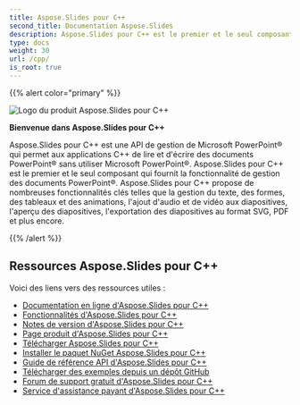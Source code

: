 ```yaml
---
title: Aspose.Slides pour C++
second_title: Documentation Aspose.Slides
description: Aspose.Slides pour C++ est le premier et le seul composant qui fournit la fonctionnalité de gestion des documents PowerPoint®.
type: docs
weight: 30
url: /cpp/
is_root: true
---
```


{{% alert color="primary" %}}

![Logo du produit Aspose.Slides pour C++](home_1.png)

**Bienvenue dans Aspose.Slides pour C++**

Aspose.Slides pour C++ est une API de gestion de Microsoft PowerPoint® qui permet aux applications C++ de lire et d'écrire des documents PowerPoint® sans utiliser Microsoft PowerPoint®. Aspose.Slides pour C++ est le premier et le seul composant qui fournit la fonctionnalité de gestion des documents PowerPoint®. Aspose.Slides pour C++ propose de nombreuses fonctionnalités clés telles que la gestion du texte, des formes, des tableaux et des animations, l'ajout d'audio et de vidéo aux diapositives, l'aperçu des diapositives, l'exportation des diapositives au format SVG, PDF et plus encore.

{{% /alert %}}

## **Ressources Aspose.Slides pour C++**

Voici des liens vers des ressources utiles :

- [Documentation en ligne d'Aspose.Slides pour C++](/slides/cpp/)
- [Fonctionnalités d'Aspose.Slides pour C++](/slides/cpp/features-overview/)
- [Notes de version d'Aspose.Slides pour C++](https://releases.aspose.com/slides/cpp/release-notes/)
- [Page produit d'Aspose.Slides pour C++](https://products.aspose.com/slides/cpp/)
- [Télécharger Aspose.Slides pour C++](https://releases.aspose.com/slides/cpp/)
- [Installer le paquet NuGet Aspose.Slides pour C++](https://www.nuget.org/packages/Aspose.Slides.CPP/)
- [Guide de référence API d'Aspose.Slides pour C++](https://reference.aspose.com/slides/cpp)
- [Télécharger des exemples depuis un dépôt GitHub](https://github.com/aspose-slides/Aspose.Slides-for-C)
- [Forum de support gratuit d'Aspose.Slides pour C++](https://forum.aspose.com/c/slides/11)
- [Service d'assistance payant d'Aspose.Slides pour C++](https://helpdesk.aspose.com/)